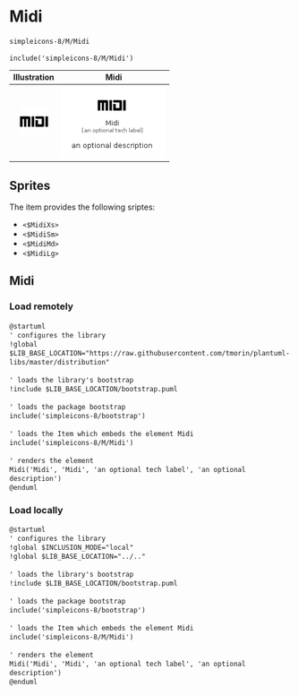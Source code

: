 # Midi


```text
simpleicons-8/M/Midi
```

```text
include('simpleicons-8/M/Midi')
```



| Illustration | Midi |
| :---: | :---: |
| ![illustration for Illustration](../../simpleicons-8/M/Midi.png) | ![illustration for Midi](../../simpleicons-8/M/Midi.Local.png) |



## Sprites
The item provides the following sriptes:

- `<$MidiXs>`
- `<$MidiSm>`
- `<$MidiMd>`
- `<$MidiLg>`





## Midi

### Load remotely
```plantuml
@startuml
' configures the library
!global $LIB_BASE_LOCATION="https://raw.githubusercontent.com/tmorin/plantuml-libs/master/distribution"

' loads the library's bootstrap
!include $LIB_BASE_LOCATION/bootstrap.puml

' loads the package bootstrap
include('simpleicons-8/bootstrap')

' loads the Item which embeds the element Midi
include('simpleicons-8/M/Midi')

' renders the element
Midi('Midi', 'Midi', 'an optional tech label', 'an optional description')
@enduml
```

### Load locally
```plantuml
@startuml
' configures the library
!global $INCLUSION_MODE="local"
!global $LIB_BASE_LOCATION="../.."

' loads the library's bootstrap
!include $LIB_BASE_LOCATION/bootstrap.puml

' loads the package bootstrap
include('simpleicons-8/bootstrap')

' loads the Item which embeds the element Midi
include('simpleicons-8/M/Midi')

' renders the element
Midi('Midi', 'Midi', 'an optional tech label', 'an optional description')
@enduml
```

